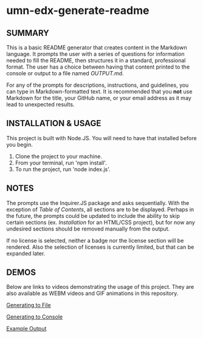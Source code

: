 # umn-edx-generate-readme

## SUMMARY
This is a basic README generator that creates content in the Markdown language.  It prompts the user with a series of questions for information needed to fill the README, then structures it in a standard, professional format.  The user has a choice between having that content printed to the console or output to a file named *OUTPUT.md*.

For any of the prompts for descriptions, instructions, and guidelines, you can type in Markdown-formatted text.  It is recommended that you **not** use Markdown for the title, your GitHub name, or your email address as it may lead to unexpected results.

## INSTALLATION & USAGE
This project is built with Node.JS.  You will need to have that installed before you begin.
1. Clone the project to your machine.
2. From your terminal, run 'npm install'.
3. To run the project, run 'node index.js'.

## NOTES
The prompts use the Inquirer.JS package and asks sequentially.  With the exception of *Table of Contents*, all sections are to be displayed.  Perhaps in the future, the prompts could be updated to include the ability to skip certain sections (ex. *Installation* for an HTML/CSS project), but for now any undesired sections should be removed manually from the output.

If no license is selected, neither a badge nor the license section will be rendered.  Also the selection of licenses is currently limited, but that can be expanded later.

## DEMOS
Below are links to videos demonstrating the usage of this project.  They are also available as WEBM videos and GIF animations in this repository.

[Generating to File](https://www.youtube.com/watch?v=wrKO0HJLGvg)

[Generating to Console](https://www.youtube.com/watch?v=b-qo3kvrpnk)

[Example Output](./EXAMPLE_OUTPUT.md)
